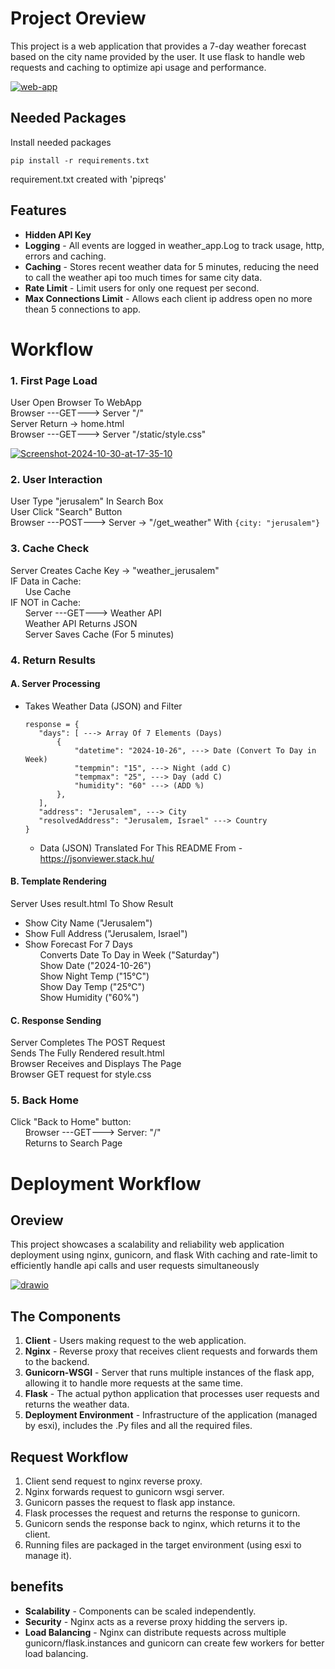 # Project Oreview

This project is a web application that provides a 7-day weather forecast based on the city name provided by the user.
It use flask to handle web requests and caching to optimize api usage and performance.

<a href='https://postimages.org/' target='_blank'><img src='https://i.postimg.cc/fb78Zp4F/web-app.png' border='0' alt='web-app'/></a>

## Needed Packages

Install needed packages
```
pip install -r requirements.txt
```
requirement.txt created with 'pipreqs'

## Features

* **Hidden API Key**
* **Logging** - All events are logged in weather_app.Log to track usage, http, errors and caching.
* **Caching** - Stores recent weather data for 5 minutes, reducing the need to call the weather api too much times for same city data.
* **Rate Limit** - Limit users for only one request per second.
* **Max Connections Limit** - Allows each client ip address open no more thean 5 connections to app.

# Workflow

###  1. First Page Load
User Open Browser To WebApp\
Browser ---GET---> Server "/"\
Server Return -> home.html\
Browser ---GET---> Server "/static/style.css"

<a href='https://postimages.org/' target='_blank'><img src='https://i.postimg.cc/GpkYVGk3/Screenshot-2024-10-30-at-17-35-10.png' border='0' alt='Screenshot-2024-10-30-at-17-35-10'/></a>

### 2. User Interaction
User Type "jerusalem" In Search Box\
User Click "Search" Button\
Browser ---POST---> Server -> "/get_weather" With ```{city: "jerusalem"}```

### 3. Cache Check
Server Creates Cache Key -> "weather_jerusalem"\
IF Data in Cache:\
    &nbsp;&nbsp;&nbsp;&nbsp;&nbsp;&nbsp;Use Cache\
 IF NOT in Cache:\
   &nbsp;&nbsp;&nbsp;&nbsp;&nbsp;&nbsp;Server ---GET---> Weather API\
   &nbsp;&nbsp;&nbsp;&nbsp;&nbsp;&nbsp;Weather API Returns JSON\
   &nbsp;&nbsp;&nbsp;&nbsp;&nbsp;&nbsp;Server Saves Cache (For 5 minutes)



### 4. Return Results

#### A. Server Processing
* Takes Weather Data (JSON) and Filter
    ```
    response = {
       "days": [ ---> Array Of 7 Elements (Days)
           {
               "datetime": "2024-10-26", ---> Date (Convert To Day in Week)
               "tempmin": "15", ---> Night (add C)
               "tempmax": "25", ---> Day (add C)
               "humidity": "60" ---> (ADD %)
           },
       ],
       "address": "Jerusalem", ---> City
       "resolvedAddress": "Jerusalem, Israel" ---> Country
    }
    ```
    * Data (JSON) Translated For This README From - https://jsonviewer.stack.hu/
   

#### B. Template Rendering
 Server Uses result.html To Show Result
* Show City Name ("Jerusalem")
* Show Full Address ("Jerusalem, Israel")
* Show Forecast For 7 Days\
 &nbsp;&nbsp;&nbsp;&nbsp;&nbsp;&nbsp;Converts Date To Day in Week ("Saturday")\
 &nbsp;&nbsp;&nbsp;&nbsp;&nbsp;&nbsp;Show Date ("2024-10-26")\
 &nbsp;&nbsp;&nbsp;&nbsp;&nbsp;&nbsp;Show Night Temp ("15°C")\
 &nbsp;&nbsp;&nbsp;&nbsp;&nbsp;&nbsp;Show Day Temp ("25°C")\
 &nbsp;&nbsp;&nbsp;&nbsp;&nbsp;&nbsp;Show Humidity ("60%")

#### C. Response Sending
Server Completes The POST Request\
Sends The Fully Rendered result.html\
Browser Receives and Displays The Page\
Browser GET request for style.css

### 5. Back Home
Click "Back to Home" button:\
    &nbsp;&nbsp;&nbsp;&nbsp;&nbsp;&nbsp;Browser ---GET---> Server: "/"\
    &nbsp;&nbsp;&nbsp;&nbsp;&nbsp;&nbsp;Returns to Search Page

# Deployment Workflow
## Oreview
This project showcases a scalability and reliability web application deployment using nginx, gunicorn, and flask
With caching and rate-limit to efficiently handle api calls and user requests simultaneously

<a href='https://postimages.org/' target='_blank'><img src='https://i.postimg.cc/m28m6fTp/drawio.png' border='0' alt='drawio'/></a>

## The Components
1. **Client** -  Users making request to the web application.
2. **Nginx** - Reverse proxy that receives client requests and forwards them to the backend.
3. **Gunicorn-WSGI** - Server that runs multiple instances of the flask app, allowing it to handle more requests at the same time.
4. **Flask** - The actual python application that processes user requests and returns the weather data.
6. **Deployment Environment** - Infrastructure of the application (managed by esxi), includes the .Py files and all the required files.

## Request Workflow
1. Client send request to nginx reverse proxy.
2. Nginx forwards request to gunicorn wsgi server.
3. Gunicorn passes the request to flask app instance.
4. Flask processes the request and returns the response to gunicorn.
5. Gunicorn sends the response back to nginx, which returns it to the client.
6. Running files are packaged in the target environment (using esxi to manage it).

## benefits
- **Scalability** - Components can be scaled independently.
- **Security** - Nginx acts as a reverse proxy hidding the servers ip.
- **Load Balancing** - Nginx can distribute requests across multiple gunicorn/flask.instances and gunicorn can create few workers for better load balancing.


